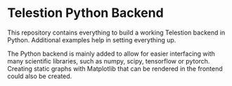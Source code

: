 # Telestion Python Backend

This repository contains everything to build a working Telestion backend in Python.
Additional examples help in setting everything up.

The Python backend is mainly added to allow for easier interfacing with many scientific libraries, such as numpy,
scipy, tensorflow or pytorch.
Creating static graphs with Matplotlib that can be rendered in the frontend could also be created.